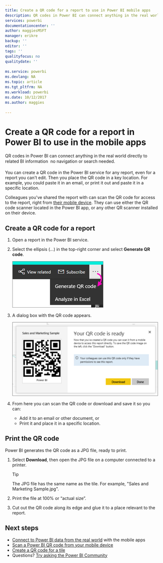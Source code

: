```yaml
---
title: Create a QR code for a report to use in Power BI mobile apps
description: QR codes in Power BI can connect anything in the real world directly to related BI information in the Power BI mobile app, no search needed.
services: powerbi
documentationcenter: ''
author: maggiesMSFT
manager: erikre
backup: ''
editor: ''
tags: ''
qualityfocus: no
qualitydate: ''

ms.service: powerbi
ms.devlang: NA
ms.topic: article
ms.tgt_pltfrm: NA
ms.workload: powerbi
ms.date: 10/12/2017
ms.author: maggies

---
```

# Create a QR code for a report in Power BI to use in the mobile apps
QR codes in Power BI can connect anything in the real world directly to related BI information &#151; no navigation or search needed.

You can create a QR code in the Power BI service for any report, even for a report you can't edit. Then you place the QR code in a key location. For example, you could paste it in an email, or print it out and paste it in a specific location. 

Colleagues you've shared the report with can scan the QR code for access to the report, right from [their mobile device](powerbi-mobile-qr-code-for-tile.md). They can use either the QR code scanner located in the Power BI app, or any other QR scanner installed on their device.

## Create a QR code for a report
1. Open a report in the Power BI service.
2. Select the ellipsis (...) in the top-right corner and select **Generate QR code**. 
   
    ![](media/service-create-qr-code-for-report/power-bi-create-qr-code-report.png)
3. A dialog box with the QR code appears. 
   
    ![](media/service-create-qr-code-for-report/powerbi_report_qrcode.png)
4. From here you can scan the QR code or download and save it so you can: 
   
   * Add it to an email or other document, or 
   * Print it and place it in a specific location. 

## Print the QR code
Power BI generates the QR code as a JPG file, ready to print. 

1. Select **Download**, then open the JPG file on a computer connected to a printer.  
   
   > [!TIP]
   > The JPG file has the same name as the tile. For example, "Sales and Marketing Sample.jpg".
   > 
   > 
2. Print the file at 100% or “actual size”.  
3. Cut out the QR code along its edge and glue it to a place relevant to the report. 

## Next steps
* [Connect to Power BI data from the real world](mobile-apps-data-in-real-world-context.md) with the mobile apps
* [Scan a Power BI QR code from your mobile device](powerbi-mobile-qr-code-for-tile.md)
* [Create a QR code for a tile](service-create-qr-code-for-tile.md)
* Questions? [Try asking the Power BI Community](http://community.powerbi.com/)

